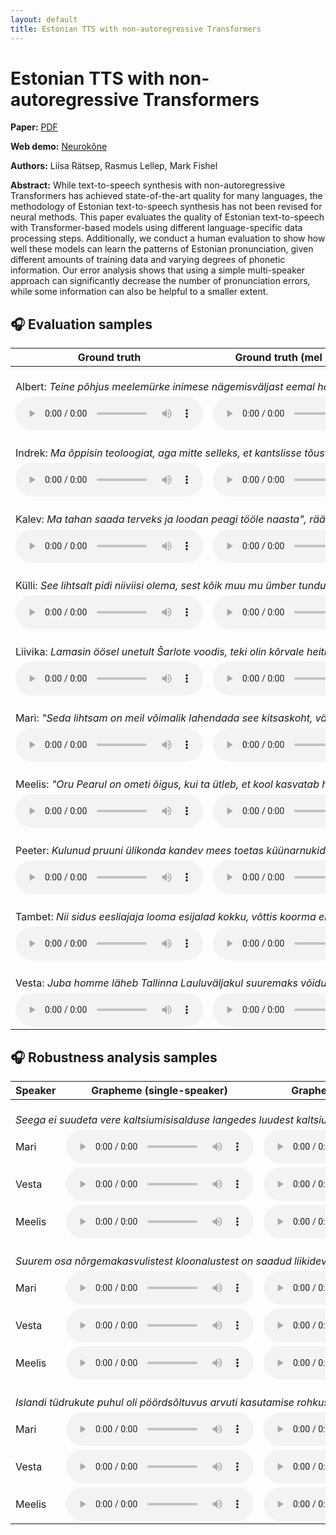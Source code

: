 ```yaml
---
layout: default
title: Estonian TTS with non-autoregressive Transformers
---
```


# Estonian TTS with non-autoregressive Transformers

**Paper:** [PDF](https://doi.org/10.22364/bjmc.2022.10.3.17)

**Web demo:** [Neurokõne](https://neurokone.ee/)

**Authors:** Liisa Rätsep, Rasmus Lellep, Mark Fishel

**Abstract:** While text-to-speech synthesis with non-autoregressive Transformers has achieved state-of-the-art quality
for many languages, the methodology of Estonian text-to-speech synthesis has not been revised for neural methods. This
paper evaluates the quality of Estonian text-to-speech with Transformer-based models using different language-specific
data processing steps. Additionally, we conduct a human evaluation to show how well these models can learn the patterns
of Estonian pronunciation, given different amounts of training data and varying degrees of phonetic information. Our
error analysis shows that using a simple multi-speaker approach can significantly decrease the number of pronunciation
errors, while some information can also be helpful to a smaller extent.

## 🎧 Evaluation samples

<table>
<thead>
  <tr>
    <th>Ground truth</th>
    <th>Ground truth (mel + vocoder)</th>
    <th>Baseline (student-teacher)</th>
    <th>Ext. alignments (single-speaker)</th>
    <th>Ext. alignments (multi-speaker)</th>
  </tr>
</thead>
<tbody>
  <tr>
    <td colspan="5">
      <br>
      Albert: <i>Teine põhjus meelemürke inimese nägemisväljast eemal hoida seostub meie lastega.</i>
    </td>
  </tr>
  <tr>
    <td><audio src="files/mos/27-gt-albert.wav?raw=true"  controls preload></audio></td>
    <td><audio src="files/mos/27-gt-voc-albert.wav?raw=true"  controls preload></audio></td>
    <td><audio src="files/mos/27-grapheme-albert.wav?raw=true"  controls preload></audio></td>
    <td><audio src="files/mos/27-grapheme-kaldi-albert.wav?raw=true"  controls preload></audio></td>
    <td><audio src="files/mos/27-grapheme-kaldi-multi-albert.wav?raw=true"  controls preload></audio></td>
  </tr>
  <tr>
    <td colspan="5">
      <br>
      Indrek: <i>Ma õppisin teoloogiat, aga mitte selleks, et kantslisse tõusta ja jutlusi pidada.</i>
    </td>
  </tr>
  <tr>
    <td><audio src="files/mos/151-gt-indrek.wav?raw=true"  controls preload></audio></td>
    <td><audio src="files/mos/151-gt-voc-indrek.wav?raw=true"  controls preload></audio></td>
    <td><audio src="files/mos/151-grapheme-indrek.wav?raw=true"  controls preload></audio></td>
    <td><audio src="files/mos/151-grapheme-kaldi-indrek.wav?raw=true"  controls preload></audio></td>
    <td><audio src="files/mos/151-grapheme-kaldi-multi-indrek.wav?raw=true"  controls preload></audio></td>
  </tr>
  <tr>
    <td colspan="5">
      <br>
      Kalev: <i>Ma tahan saada terveks ja loodan peagi tööle naasta", rääkis ta toona.</i>
    </td>
  </tr>
  <tr>
    <td><audio src="files/mos/34-gt-kalev.wav?raw=true"  controls preload></audio></td>
    <td><audio src="files/mos/34-gt-voc-kalev.wav?raw=true"  controls preload></audio></td>
    <td><audio src="files/mos/34-grapheme-kalev.wav?raw=true"  controls preload></audio></td>
    <td><audio src="files/mos/34-grapheme-kaldi-kalev.wav?raw=true"  controls preload></audio></td>
    <td><audio src="files/mos/34-grapheme-kaldi-multi-kalev.wav?raw=true"  controls preload></audio></td>
  </tr>
  <tr>
    <td colspan="5">
      <br>
      Külli: <i>See lihtsalt pidi niiviisi olema, sest kõik muu mu ümber tundus nii tõeline.</i>
    </td>
  </tr>
  <tr>
    <td><audio src="files/mos/181-gt-kylli.wav?raw=true"  controls preload></audio></td>
    <td><audio src="files/mos/181-gt-voc-kylli.wav?raw=true"  controls preload></audio></td>
    <td><audio src="files/mos/181-grapheme-kylli.wav?raw=true"  controls preload></audio></td>
    <td><audio src="files/mos/181-grapheme-kaldi-kylli.wav?raw=true"  controls preload></audio></td>
    <td><audio src="files/mos/181-grapheme-kaldi-multi-kylli.wav?raw=true"  controls preload></audio></td>
  </tr>
  <tr>
    <td colspan="5">
      <br>
      Liivika: <i>Lamasin öösel unetult Šarlote voodis, teki olin kõrvale heitnud, kuna oli liiga soe.</i>
    </td>
  </tr>
  <tr>
    <td><audio src="files/mos/159-gt-liivika.wav?raw=true"  controls preload></audio></td>
    <td><audio src="files/mos/159-gt-voc-liivika.wav?raw=true"  controls preload></audio></td>
    <td><audio src="files/mos/159-grapheme-liivika.wav?raw=true"  controls preload></audio></td>
    <td><audio src="files/mos/159-grapheme-kaldi-liivika.wav?raw=true"  controls preload></audio></td>
    <td><audio src="files/mos/159-grapheme-kaldi-multi-liivika.wav?raw=true"  controls preload></audio></td>
  </tr>
  <tr>
    <td colspan="5">
      <br>
      Mari: <i>"Seda lihtsam on meil võimalik lahendada see kitsaskoht, vähendades nii mõnegi ajateenija olmemuresid ning aidates neil rohkem keskenduda väljaõppele", ütles Rannaveski.</i>
    </td>
  </tr>
  <tr>
    <td><audio src="files/mos/180-gt-mari.wav?raw=true"  controls preload></audio></td>
    <td><audio src="files/mos/180-gt-voc-mari.wav?raw=true"  controls preload></audio></td>
    <td><audio src="files/mos/180-grapheme-mari.wav?raw=true"  controls preload></audio></td>
    <td><audio src="files/mos/180-grapheme-kaldi-mari.wav?raw=true"  controls preload></audio></td>
    <td><audio src="files/mos/180-grapheme-kaldi-multi-mari.wav?raw=true"  controls preload></audio></td>
  </tr>
  <tr>
    <td colspan="5">
      <br>
      Meelis: <i>"Oru Pearul on ometi õigus, kui ta ütleb, et kool kasvatab hobusevargaid."</i>
    </td>
  </tr>
  <tr>
    <td><audio src="files/mos/218-gt-meelis.wav?raw=true"  controls preload></audio></td>
    <td><audio src="files/mos/218-gt-voc-meelis.wav?raw=true"  controls preload></audio></td>
    <td><audio src="files/mos/218-grapheme-meelis.wav?raw=true"  controls preload></audio></td>
    <td><audio src="files/mos/218-grapheme-kaldi-meelis.wav?raw=true"  controls preload></audio></td>
    <td><audio src="files/mos/218-grapheme-kaldi-multi-meelis.wav?raw=true"  controls preload></audio></td>
  </tr>
  <tr>
    <td colspan="5">
      <br>
      Peeter: <i>Kulunud pruuni ülikonda kandev mees toetas küünarnukid lauale, sättis käelaba lõuale toeks ja hakkas teda jõllitama.</i>
    </td>
  </tr>
  <tr>
    <td><audio src="files/mos/10-gt-peeter.wav?raw=true"  controls preload></audio></td>
    <td><audio src="files/mos/10-gt-voc-peeter.wav?raw=true"  controls preload></audio></td>
    <td><audio src="files/mos/10-grapheme-peeter.wav?raw=true"  controls preload></audio></td>
    <td><audio src="files/mos/10-grapheme-kaldi-peeter.wav?raw=true"  controls preload></audio></td>
    <td><audio src="files/mos/10-grapheme-kaldi-multi-peeter.wav?raw=true"  controls preload></audio></td>
  </tr>
  <tr>
    <td colspan="5">
      <br>
      Tambet: <i>Nii sidus eesliajaja looma esijalad kokku, võttis koorma endale selga ja läks tagasi oma üüritud kohta värava juures.</i>
    </td>
  </tr>
  <tr>
    <td><audio src="files/mos/6-gt-tambet.wav?raw=true"  controls preload></audio></td>
    <td><audio src="files/mos/6-gt-voc-tambet.wav?raw=true"  controls preload></audio></td>
    <td><audio src="files/mos/6-grapheme-tambet.wav?raw=true"  controls preload></audio></td>
    <td><audio src="files/mos/6-grapheme-kaldi-tambet.wav?raw=true"  controls preload></audio></td>
    <td><audio src="files/mos/6-grapheme-kaldi-multi-tambet.wav?raw=true"  controls preload></audio></td>
  </tr>
  <tr>
    <td colspan="5">
      <br>
      Vesta: <i>Juba homme läheb Tallinna Lauluväljakul suuremaks võidukihutamiseks!</i>
    </td>
  </tr>
  <tr>
    <td><audio src="files/mos/42-gt-vesta.wav?raw=true"  controls preload></audio></td>
    <td><audio src="files/mos/42-gt-voc-vesta.wav?raw=true"  controls preload></audio></td>
    <td><audio src="files/mos/42-grapheme-vesta.wav?raw=true"  controls preload></audio></td>
    <td><audio src="files/mos/42-grapheme-kaldi-vesta.wav?raw=true"  controls preload></audio></td>
    <td><audio src="files/mos/42-grapheme-kaldi-multi-vesta.wav?raw=true"  controls preload></audio></td>
  </tr>
</tbody>
</table>

## 🎧 Robustness analysis samples

<table>
<thead>
    <tr>
        <th>Speaker</th>
        <th>Grapheme (single-speaker)</th>
        <th>Grapheme (multi-speaker)</th>
        <th>Vabamorf (single-speaker)</th>
        <th>Vabamorf (multi-speaker)</th>
        <th>Phoneme (single-speaker)</th>
        <th>Phoneme (multi-speaker)</th>
    </tr>
</thead>
<tbody>
    <tr>
        <td colspan="5">
            <br>
            <i>Seega ei suudeta vere kaltsiumisisalduse langedes luudest kaltsiumi mobiliseerida, mistõttu selle sekretsioon piimaga väheneb.</i>
        </td>
    </tr>
    <tr>
        <td>Mari</td>
        <td><audio src="files/robustness/27-grapheme-kaldi-mari.wav?raw=true"  controls preload></audio></td>
        <td><audio src="files/robustness/27-grapheme-kaldi-multi-mari.wav?raw=true"  controls preload></audio></td>
        <td><audio src="files/robustness/27-vabamorf-kaldi-mari.wav?raw=true"  controls preload></audio></td>
        <td><audio src="files/robustness/27-vabamorf-kaldi-multi-mari.wav?raw=true"  controls preload></audio></td>
        <td><audio src="files/robustness/27-espeak-kaldi-mari.wav?raw=true"  controls preload></audio></td>
        <td><audio src="files/robustness/27-espeak-kaldi-multi-mari.wav?raw=true"  controls preload></audio></td>
    </tr>
    <tr>
        <td>Vesta</td>
        <td><audio src="files/robustness/27-grapheme-kaldi-vesta.wav?raw=true"  controls preload></audio></td>
        <td><audio src="files/robustness/27-grapheme-kaldi-multi-vesta.wav?raw=true"  controls preload></audio></td>
        <td><audio src="files/robustness/27-vabamorf-kaldi-vesta.wav?raw=true"  controls preload></audio></td>
        <td><audio src="files/robustness/27-vabamorf-kaldi-multi-vesta.wav?raw=true"  controls preload></audio></td>
        <td><audio src="files/robustness/27-espeak-kaldi-vesta.wav?raw=true"  controls preload></audio></td>
        <td><audio src="files/robustness/27-espeak-kaldi-multi-vesta.wav?raw=true"  controls preload></audio></td>
    </tr>
    <tr>
        <td>Meelis</td>
        <td><audio src="files/robustness/27-grapheme-kaldi-meelis.wav?raw=true"  controls preload></audio></td>
        <td><audio src="files/robustness/27-grapheme-kaldi-multi-meelis.wav?raw=true"  controls preload></audio></td>
        <td><audio src="files/robustness/27-vabamorf-kaldi-meelis.wav?raw=true"  controls preload></audio></td>
        <td><audio src="files/robustness/27-vabamorf-kaldi-multi-meelis.wav?raw=true"  controls preload></audio></td>
        <td><audio src="files/robustness/27-espeak-kaldi-meelis.wav?raw=true"  controls preload></audio></td>
        <td><audio src="files/robustness/27-espeak-kaldi-multi-meelis.wav?raw=true"  controls preload></audio></td>
    </tr>
    <tr>
        <td colspan="5">
            <br>
            <i>Suurem osa nõrgemakasvulistest kloonalustest on saadud liikidevahelise ristamise tulemusena.</i>
        </td>
    </tr>
    <tr>
        <td>Mari</td>
        <td><audio src="files/robustness/11-grapheme-kaldi-mari.wav?raw=true"  controls preload></audio></td>
        <td><audio src="files/robustness/11-grapheme-kaldi-multi-mari.wav?raw=true"  controls preload></audio></td>
        <td><audio src="files/robustness/11-vabamorf-kaldi-mari.wav?raw=true"  controls preload></audio></td>
        <td><audio src="files/robustness/11-vabamorf-kaldi-multi-mari.wav?raw=true"  controls preload></audio></td>
        <td><audio src="files/robustness/11-espeak-kaldi-mari.wav?raw=true"  controls preload></audio></td>
        <td><audio src="files/robustness/11-espeak-kaldi-multi-mari.wav?raw=true"  controls preload></audio></td>
    </tr>
    <tr>
        <td>Vesta</td>
        <td><audio src="files/robustness/11-grapheme-kaldi-vesta.wav?raw=true"  controls preload></audio></td>
        <td><audio src="files/robustness/11-grapheme-kaldi-multi-vesta.wav?raw=true"  controls preload></audio></td>
        <td><audio src="files/robustness/11-vabamorf-kaldi-vesta.wav?raw=true"  controls preload></audio></td>
        <td><audio src="files/robustness/11-vabamorf-kaldi-multi-vesta.wav?raw=true"  controls preload></audio></td>
        <td><audio src="files/robustness/11-espeak-kaldi-vesta.wav?raw=true"  controls preload></audio></td>
        <td><audio src="files/robustness/11-espeak-kaldi-multi-vesta.wav?raw=true"  controls preload></audio></td>
    </tr>
    <tr>
        <td>Meelis</td>
        <td><audio src="files/robustness/11-grapheme-kaldi-meelis.wav?raw=true"  controls preload></audio></td>
        <td><audio src="files/robustness/11-grapheme-kaldi-multi-meelis.wav?raw=true"  controls preload></audio></td>
        <td><audio src="files/robustness/11-vabamorf-kaldi-meelis.wav?raw=true"  controls preload></audio></td>
        <td><audio src="files/robustness/11-vabamorf-kaldi-multi-meelis.wav?raw=true"  controls preload></audio></td>
        <td><audio src="files/robustness/11-espeak-kaldi-meelis.wav?raw=true"  controls preload></audio></td>
        <td><audio src="files/robustness/11-espeak-kaldi-multi-meelis.wav?raw=true"  controls preload></audio></td>
    </tr>
    <tr>
        <td colspan="5">
            <br>
            <i>Islandi tüdrukute puhul oli pöördsõltuvus arvuti kasutamise rohkuse ja testi tulemuse vahel, teistes riikides oli seos pigem positiivne.</i>
        </td>
    </tr>
    <tr>
        <td>Mari</td>
        <td><audio src="files/robustness/35-grapheme-kaldi-mari.wav?raw=true"  controls preload></audio></td>
        <td><audio src="files/robustness/35-grapheme-kaldi-multi-mari.wav?raw=true"  controls preload></audio></td>
        <td><audio src="files/robustness/35-vabamorf-kaldi-mari.wav?raw=true"  controls preload></audio></td>
        <td><audio src="files/robustness/35-vabamorf-kaldi-multi-mari.wav?raw=true"  controls preload></audio></td>
        <td><audio src="files/robustness/35-espeak-kaldi-mari.wav?raw=true"  controls preload></audio></td>
        <td><audio src="files/robustness/35-espeak-kaldi-multi-mari.wav?raw=true"  controls preload></audio></td>
    </tr>
    <tr>
        <td>Vesta</td>
        <td><audio src="files/robustness/35-grapheme-kaldi-vesta.wav?raw=true"  controls preload></audio></td>
        <td><audio src="files/robustness/35-grapheme-kaldi-multi-vesta.wav?raw=true"  controls preload></audio></td>
        <td><audio src="files/robustness/35-vabamorf-kaldi-vesta.wav?raw=true"  controls preload></audio></td>
        <td><audio src="files/robustness/35-vabamorf-kaldi-multi-vesta.wav?raw=true"  controls preload></audio></td>
        <td><audio src="files/robustness/35-espeak-kaldi-vesta.wav?raw=true"  controls preload></audio></td>
        <td><audio src="files/robustness/35-espeak-kaldi-multi-vesta.wav?raw=true"  controls preload></audio></td>
    </tr>
    <tr>
        <td>Meelis</td>
        <td><audio src="files/robustness/35-grapheme-kaldi-meelis.wav?raw=true"  controls preload></audio></td>
        <td><audio src="files/robustness/35-grapheme-kaldi-multi-meelis.wav?raw=true"  controls preload></audio></td>
        <td><audio src="files/robustness/35-vabamorf-kaldi-meelis.wav?raw=true"  controls preload></audio></td>
        <td><audio src="files/robustness/35-vabamorf-kaldi-multi-meelis.wav?raw=true"  controls preload></audio></td>
        <td><audio src="files/robustness/35-espeak-kaldi-meelis.wav?raw=true"  controls preload></audio></td>
        <td><audio src="files/robustness/35-espeak-kaldi-multi-meelis.wav?raw=true"  controls preload></audio></td>
    </tr>
</tbody>
</table>
